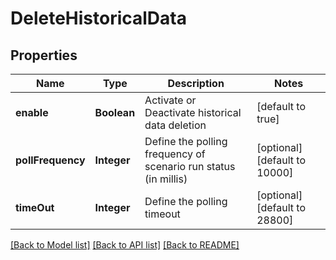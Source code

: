 # DeleteHistoricalData
## Properties

| Name | Type | Description | Notes |
|------------ | ------------- | ------------- | -------------|
| **enable** | **Boolean** | Activate or Deactivate historical data deletion | [default to true] |
| **pollFrequency** | **Integer** | Define the polling frequency of scenario run status (in millis) | [optional] [default to 10000] |
| **timeOut** | **Integer** | Define the polling timeout | [optional] [default to 28800] |

[[Back to Model list]](../README.md#documentation-for-models) [[Back to API list]](../README.md#documentation-for-api-endpoints) [[Back to README]](../README.md)

